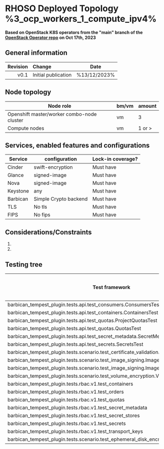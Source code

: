# RHOSO Deployed Topology %3_ocp_workers_1_compute_ipv4%

**Based on OpenStack K8S operators from the "main" branch of the [OpenStack Operator repo](https://github.com/openstack-k8s-operators/openstack-operator/tree/78b3c876eaf9168f9d95b201997ebdc2da42fa02) on Oct 17th, 2023**

## General information

| Revision | Change                | Date              |
|--------: | :-------------------- | :--------------:  |
| v0.1     | Initial publication   | %13/12/2023%      |

## Node topology
| Node role                                  | bm/vm | amount |
| -------------------                        | ----- | ------ |
| Openshift master/worker combo-node cluster |  vm   |   3    |
| Compute nodes                              |  vm   | 1 or > |

## Services, enabled features and configurations
| Service                                        | configuration                 | Lock-in coverage?  |
| ---------------------------------------------- | ----------------------------- | ------------------ |
| Cinder                                         | swift-encryption              | Must have          |
| Glance                                         | signed-image                  | Must have          |
| Nova                                           | signed-image                  | Must have          |
| Keystone                                       | any                           | Must have          |
| Barbican                                       | Simple Crypto backend         | Must have          |
| TLS                                            | No tls                        | Must have          |
| FIPS                                           | No fips                       | Must have          |

## Considerations/Constraints

1. 
2. 

## Testing tree

| Test framework                                                                                | Stage to run | Special configuration | Test case to report  |
| ----------------                                                                              | ------------ | --------------------- | :-----------------:  |
| barbican_tempest_plugin.tests.api.test_consumers.ConsumersTest	                        | stage7       |                       |                      |
| barbican_tempest_plugin.tests.api.test_containers.ContainersTest                              | stage7       |                       |                      |
| barbican_tempest_plugin.tests.api.test_quotas.ProjectQuotasTest                               | stage7       |                       |                      |
| barbican_tempest_plugin.tests.api.test_quotas.QuotasTest	                                | stage7       |                       |                      |
| barbican_tempest_plugin.tests.api.test_secret_metadata.SecretMetadataTest	                | stage7       |                       |                      |
| barbican_tempest_plugin.tests.api.test_secrets.SecretsTest	                                | stage7       |                       |                      |
| barbican_tempest_plugin.tests.scenario.test_certificate_validation.CertificateValidationTest	| stage7       |                       |                      |
| barbican_tempest_plugin.tests.scenario.test_image_signing.ImageSigningSnapshotTest	        | stage7       |                       |                      |
| barbican_tempest_plugin.tests.scenario.test_image_signing.ImageSigningTest	                | stage7       |                       |                      |
| barbican_tempest_plugin.tests.scenario.test_volume_encryption.VolumeEncryptionTest	        | stage7       |                       |                      |
| barbican_tempest_plugin.tests.rbac.v1.test_containers	                                        | stage7       |                       |                      |
| barbican_tempest_plugin.tests.rbac.v1.test_orders                                             | stage7       |                       |                      |
| barbican_tempest_plugin.tests.rbac.v1.test_quotas                                             | stage7       |                       |                      |
| barbican_tempest_plugin.tests.rbac.v1.test_secret_metadata                                    | stage7       |                       |                      |
| barbican_tempest_plugin.tests.rbac.v1.test_secret_stores                                      | stage7       |                       |                      |
| barbican_tempest_plugin.tests.rbac.v1.test_secrets                                            | stage7       |                       |                      |
| barbican_tempest_plugin.tests.rbac.v1.test_transport_keys                                     | stage7       |                       |                      |
| barbican_tempest_plugin.tests.scenario.test_ephemeral_disk_encryption                         | stage7       |                       |                      |
